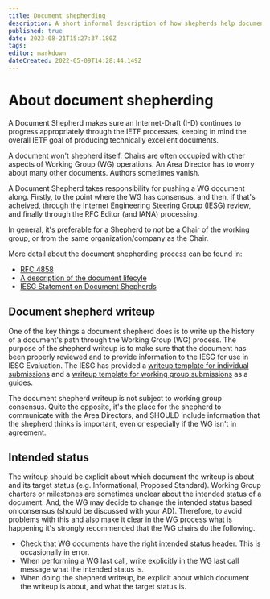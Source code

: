 ```yaml
---
title: Document shepherding
description: A short informal description of how shepherds help documents progress through the working group process.
published: true
date: 2023-08-21T15:27:37.180Z
tags: 
editor: markdown
dateCreated: 2022-05-09T14:28:44.149Z
---
```


# About document shepherding
A Document Shepherd makes sure an Internet-Draft (I-D) continues to progress appropriately through the IETF processes, keeping in mind the overall IETF goal of producing technically excellent documents. 

A document won't shepherd itself. Chairs are often occupied with other aspects of Working Group (WG) operations. An Area Director has to worry about many other documents. Authors sometimes vanish. 

A Document Shepherd takes responsibility for pushing a WG document along.  Firstly, to the point where the WG has consensus, and then, if that's acheived, through the Internet Engineering Steering Group (IESG) review, and finally through the RFC Editor (and IANA) processing. 

In general, it's preferable for a Shepherd to *not* be a Chair of the working group, or from the same organization/company as the Chair.

More detail about the document shepherding process can be found in:
* [RFC 4858](https://www.rfc-editor.org/rfc/rfc4858.html)
* [A description of the document lifecyle](/documents/lifecycle)
* [IESG Statement on Document Shepherds](https://www.ietf.org/about/groups/iesg/statements/document-shepherds/)

## Document shepherd writeup

One of the key things a document shepherd does is to write up the history of a document's path through the Working Group (WG) process. The purpose of the shepherd writeup is to make sure that the document has been properly reviewed and to provide information to the IESG for use in IESG Evaluation. The IESG has provided a [writeup template for individual submissions](https://datatracker.ietf.org/doc/shepherdwriteup-template/individual) and a [writeup template for working group submissions](https://datatracker.ietf.org/doc/shepherdwriteup-template/workinggroup) as a guides.

The document shepherd writeup is not subject to working group consensus. Quite the opposite, it's the place for the shepherd to communicate with the Area Directors, and SHOULD include information that the shepherd thinks is important, even or especially if the WG isn't in agreement.

## Intended status

The writeup should be explicit about which document the writeup is about  and its target status (e.g. Informational, Proposed Standard). Working Group charters or milestones are sometimes unclear about the intended status of a document. And, the WG may decide to change the intended status based on consensus (should be discussed with your AD). Therefore, to avoid problems with this and also make it clear in the WG process what is happening it's strongly recommended that the WG chairs do the following.

* Check that WG documents have the right intended status header. This is occasionally in error.
* When performing a WG last call, write explicitly in the WG last call message what the intended status is.
* When doing the shepherd writeup, be explicit about which document the writeup is about, and what the target status is.